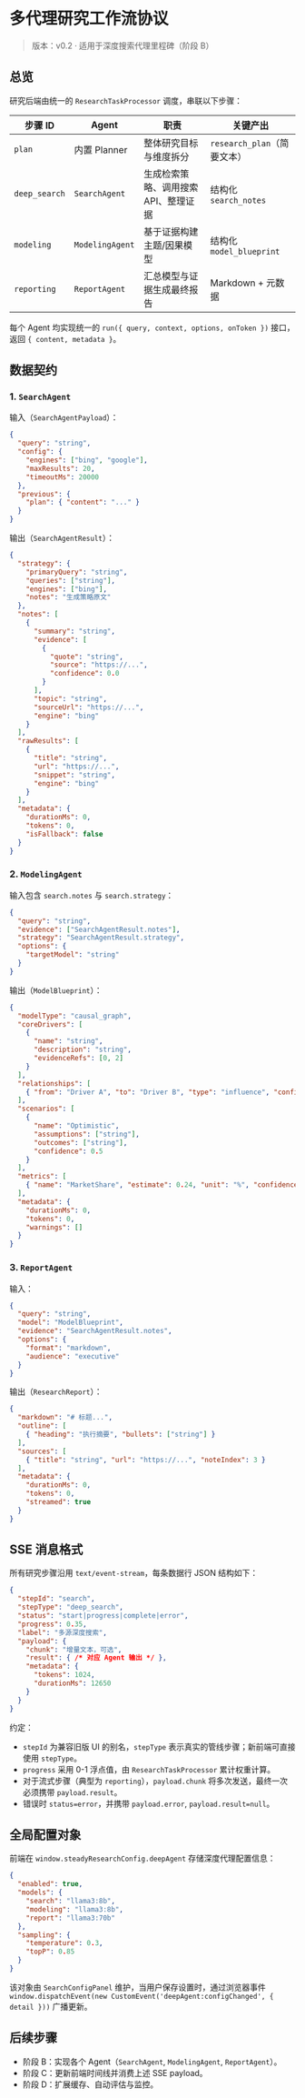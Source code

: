 # 多代理研究工作流协议

> 版本：v0.2 · 适用于深度搜索代理里程碑（阶段 B）

## 总览

研究后端由统一的 `ResearchTaskProcessor` 调度，串联以下步骤：

| 步骤 ID | Agent | 职责 | 关键产出 |
|---------|-------|------|----------|
| `plan` | 内置 Planner | 整体研究目标与维度拆分 | `research_plan`（简要文本） |
| `deep_search` | `SearchAgent` | 生成检索策略、调用搜索 API、整理证据 | 结构化 `search_notes` |
| `modeling` | `ModelingAgent` | 基于证据构建主题/因果模型 | 结构化 `model_blueprint` |
| `reporting` | `ReportAgent` | 汇总模型与证据生成最终报告 | Markdown + 元数据 |

每个 Agent 均实现统一的 `run({ query, context, options, onToken })` 接口，返回 `{ content, metadata }`。

## 数据契约

### 1. `SearchAgent`

输入（`SearchAgentPayload`）：

```json
{
  "query": "string",
  "config": {
    "engines": ["bing", "google"],
    "maxResults": 20,
    "timeoutMs": 20000
  },
  "previous": {
    "plan": { "content": "..." }
  }
}
```

输出（`SearchAgentResult`）：

```json
{
  "strategy": {
    "primaryQuery": "string",
    "queries": ["string"],
    "engines": ["bing"],
    "notes": "生成策略原文"
  },
  "notes": [
    {
      "summary": "string",
      "evidence": [
        {
          "quote": "string",
          "source": "https://...",
          "confidence": 0.0
        }
      ],
      "topic": "string",
      "sourceUrl": "https://...",
      "engine": "bing"
    }
  ],
  "rawResults": [
    {
      "title": "string",
      "url": "https://...",
      "snippet": "string",
      "engine": "bing"
    }
  ],
  "metadata": {
    "durationMs": 0,
    "tokens": 0,
    "isFallback": false
  }
}
```

### 2. `ModelingAgent`

输入包含 `search.notes` 与 `search.strategy`：

```json
{
  "query": "string",
  "evidence": ["SearchAgentResult.notes"],
  "strategy": "SearchAgentResult.strategy",
  "options": {
    "targetModel": "string"
  }
}
```

输出（`ModelBlueprint`）：

```json
{
  "modelType": "causal_graph",
  "coreDrivers": [
    {
      "name": "string",
      "description": "string",
      "evidenceRefs": [0, 2]
    }
  ],
  "relationships": [
    { "from": "Driver A", "to": "Driver B", "type": "influence", "confidence": 0.7 }
  ],
  "scenarios": [
    {
      "name": "Optimistic",
      "assumptions": ["string"],
      "outcomes": ["string"],
      "confidence": 0.5
    }
  ],
  "metrics": [
    { "name": "MarketShare", "estimate": 0.24, "unit": "%", "confidence": 0.6 }
  ],
  "metadata": {
    "durationMs": 0,
    "tokens": 0,
    "warnings": []
  }
}
```

### 3. `ReportAgent`

输入：

```json
{
  "query": "string",
  "model": "ModelBlueprint",
  "evidence": "SearchAgentResult.notes",
  "options": {
    "format": "markdown",
    "audience": "executive"
  }
}
```

输出（`ResearchReport`）：

```json
{
  "markdown": "# 标题...",
  "outline": [
    { "heading": "执行摘要", "bullets": ["string"] }
  ],
  "sources": [
    { "title": "string", "url": "https://...", "noteIndex": 3 }
  ],
  "metadata": {
    "durationMs": 0,
    "tokens": 0,
    "streamed": true
  }
}
```

## SSE 消息格式

所有研究步骤沿用 `text/event-stream`，每条数据行 JSON 结构如下：

```json
{
  "stepId": "search",
  "stepType": "deep_search",
  "status": "start|progress|complete|error",
  "progress": 0.35,
  "label": "多源深度搜索",
  "payload": {
    "chunk": "增量文本，可选",
    "result": { /* 对应 Agent 输出 */ },
    "metadata": {
      "tokens": 1024,
      "durationMs": 12650
    }
  }
}
```

约定：
  - `stepId` 为兼容旧版 UI 的别名，`stepType` 表示真实的管线步骤；新前端可直接使用 `stepType`。
- `progress` 采用 0-1 浮点值，由 `ResearchTaskProcessor` 累计权重计算。
- 对于流式步骤（典型为 `reporting`），`payload.chunk` 将多次发送，最终一次必须携带 `payload.result`。
- 错误时 `status=error`，并携带 `payload.error`, `payload.result=null`。

## 全局配置对象

前端在 `window.steadyResearchConfig.deepAgent` 存储深度代理配置信息：

```json
{
  "enabled": true,
  "models": {
    "search": "llama3:8b",
    "modeling": "llama3:8b",
    "report": "llama3:70b"
  },
  "sampling": {
    "temperature": 0.3,
    "topP": 0.85
  }
}
```

该对象由 `SearchConfigPanel` 维护，当用户保存设置时，通过浏览器事件 `window.dispatchEvent(new CustomEvent('deepAgent:configChanged', { detail }))` 广播更新。

## 后续步骤

- 阶段 B：实现各个 Agent（`SearchAgent`, `ModelingAgent`, `ReportAgent`）。
- 阶段 C：更新前端时间线并消费上述 SSE payload。
- 阶段 D：扩展缓存、自动评估与监控。
